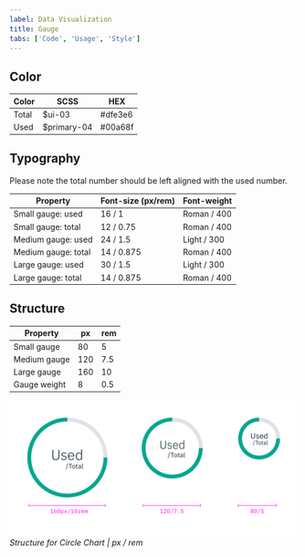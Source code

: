 ```yaml
---
label: Data Visualization
title: Gauge
tabs: ['Code', 'Usage', 'Style']
---
```


## Color

| Color | SCSS        | HEX     |
| ----- | ----------- | ------- |
| Total | $ui-03      | #dfe3e6 |
| Used  | $primary-04 | #00a68f |

## Typography

Please note the total number should be left aligned with the used number.

| Property            | Font-size (px/rem) | Font-weight |
| ------------------- | ------------------ | ----------- |
| Small gauge: used   | 16 / 1             | Roman / 400 |
| Small gauge: total  | 12 / 0.75          | Roman / 400 |
| Medium gauge: used  | 24 / 1.5           | Light / 300 |
| Medium gauge: total | 14 / 0.875         | Roman / 400 |
| Large gauge: used   | 30 / 1.5           | Light / 300 |
| Large gauge: total  | 14 / 0.875         | Roman / 400 |

## Structure

| Property     | px  | rem |
| ------------ | --- | --- |
| Small gauge  | 80  | 5   |
| Medium gauge | 120 | 7.5 |
| Large gauge  | 160 | 10  |
| Gauge weight | 8   | 0.5 |

![Structure for Circle Chart in px / rem](images/style-circle-gauge.png)
_Structure for Circle Chart | px / rem_
